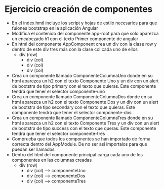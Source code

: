 # Ejercicio creación de componentes

- En el index.hmtl incluye los script y hojas de estilo necesarios para que fuiones bootstrap en la aplicación Angular
- Modifica el contenido del componente app-root para que solo aparezca un encabezado h1 con el texto Primer componente de angular
- En html del componente AppComponent crea un div con la clase row y dentro de este div tres más con la clase col cada uno de ellos
  - div (row)
    - div (col)
    - div (col)
    - div (col)
- Crea un componente llamado ComponenteColumnaUno donde en su html aparezca un h2 con el texto Componente Uno y un div con un alert de bootstra de tipo primary con el texto que quieras. Este componente tendrá que tener el selector componente-uno
- Crea un componente llamado ComponenteColumnaDos donde en su html aparezca un h2 con el texto Componente Dos y un div con un alert de bootstra de tipo secondary con el texto que quieras. Este componente tendrá que tener el selector componente-dos
- Crea un componente llamado ComponenteColumnaTres donde en su html aparezca un h2 con el texto Componente Tres y un div con un alert de bootstra de tipo success con el texto que queras. Este componente tendrá que tener el selector componente-tres
- Comprueba que todos los componentes se han importado de forma correcta dentro del AppModule. De no ser así importalos para que puedan ser llamados
- Dentro del html del componente principal carga cada uno de los componentes en las columnas creadas 
    - div (row)
      - div (col) --> componenteUno
      - div (col) --> componenteDos
      - div (col) --> componenteTres
